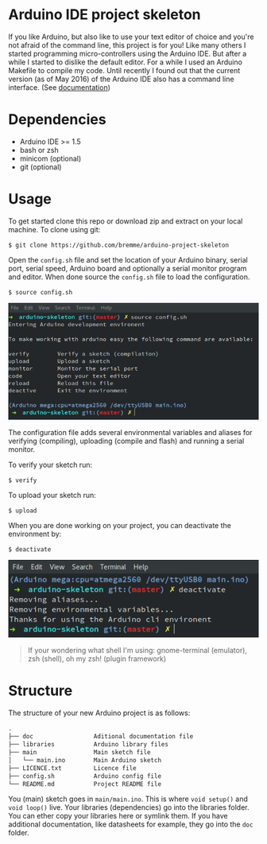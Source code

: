 # Arduino IDE project skeleton

If you like Arduino, but also like to use your text editor of choice and you're not afraid of the command line, this project is for you! Like many others I started programming micro-controllers using the Arduino IDE. But after a while I started to dislike the default editor. For a while I used an Arduino Makefile to compile my code. Until recently I found out that the current version (as of May 2016) of the Arduino IDE also has a command line interface. (See [documentation](https://github.com/arduino/Arduino/blob/master/build/shared/manpage.adoc))

# Dependencies

* Arduino IDE >= 1.5
* bash or zsh
* minicom     (optional)
* git         (optional)

# Usage

To get started clone this repo or download zip and extract on your local machine. To clone using git:

```shell
$ git clone https://github.com/bremme/arduino-project-skeleton
```

Open the `config.sh` file and set the location of your Arduino binary, serial port, serial speed, Arduino board and optionally a serial monitor program and editor. When done source the `config.sh` file to load the configuration.

```shell
$ source config.sh
```

![Image activate](img/activate-environment.png)

The configuration file adds several environmental variables and aliases for verifying (compiling), uploading (compile and flash) and running a serial monitor.

To verify your sketch run:

```shell
$ verify
```

To upload your sketch run:

```shell
$ upload
```

When you are done working on your project, you can deactivate the environment by:

```shell
$ deactivate
```

![Image deactivate](img/deactivate-environment.png)

> If your wondering what shell I'm using: gnome-terminal (emulator), zsh (shell), oh my zsh! (plugin framework)

# Structure

The structure of your new Arduino project is as follows:

```shell
.
├── doc                 Aditional documentation file
├── libraries           Arduino library files
├── main                Main sketch file
│   └── main.ino        Main Arduino sketch
├── LICENCE.txt         Licence file
├── config.sh           Arduino config file
└── README.md           Project README file
```

You (main) sketch goes in `main/main.ino`. This is where `void setup()` and `void loop()` live. Your libraries (dependencies) go into the libraries folder. You can ether copy your libraries here or symlink them. If you have additional documentation, like datasheets for example, they go into the `doc` folder.
